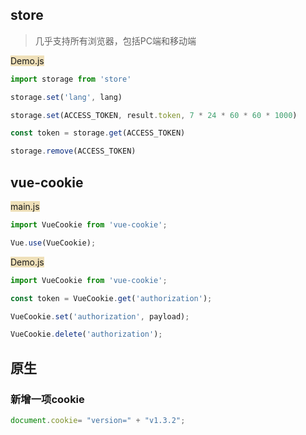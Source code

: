 ## store

> 几乎支持所有浏览器，包括PC端和移动端

<span style="background: #efe0b9">Demo.js</span>

```javascript
import storage from 'store' 

storage.set('lang', lang)

storage.set(ACCESS_TOKEN, result.token, 7 * 24 * 60 * 60 * 1000)

const token = storage.get(ACCESS_TOKEN)

storage.remove(ACCESS_TOKEN) 
```



## vue-cookie

<span style="background: #efe0b9">main.js</span>

```javascript
import VueCookie from 'vue-cookie';

Vue.use(VueCookie);
```

<span style="background: #efe0b9">Demo.js</span>

```javascript
import VueCookie from 'vue-cookie';

const token = VueCookie.get('authorization');

VueCookie.set('authorization', payload);

VueCookie.delete('authorization');
```



## 原生

### 新增一项cookie

```javascript
document.cookie= "version=" + "v1.3.2";
```

